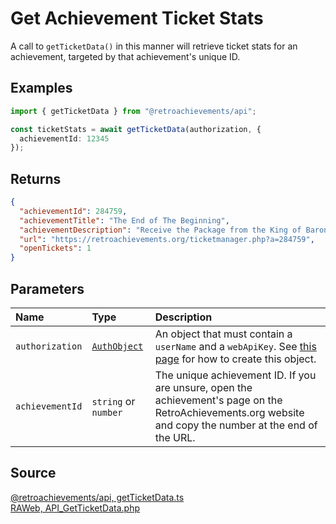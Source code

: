 # Get Achievement Ticket Stats

A call to `getTicketData()` in this manner will retrieve ticket stats for an achievement, targeted by that achievement's unique ID.

## Examples

```ts
import { getTicketData } from "@retroachievements/api";

const ticketStats = await getTicketData(authorization, {
  achievementId: 12345
});
```

## Returns

```json
{
  "achievementId": 284759,
  "achievementTitle": "The End of The Beginning",
  "achievementDescription": "Receive the Package from the King of Baron and begin your quest to the Mist Cavern",
  "url": "https://retroachievements.org/ticketmanager.php?a=284759",
  "openTickets": 1
}
```

## Parameters

| Name            | Type                                        | Description                                                                                                                                               |
| :-------------- | :------------------------------------------ | :-------------------------------------------------------------------------------------------------------------------------------------------------------- |
| `authorization` | [`AuthObject`](/v1/data-models/auth-object) | An object that must contain a `userName` and a `webApiKey`. See [this page](/getting-started) for how to create this object.                              |
| `achievementId` | `string` or `number`                        | The unique achievement ID. If you are unsure, open the achievement's page on the RetroAchievements.org website and copy the number at the end of the URL. |

## Source

[@retroachievements/api, getTicketData.ts](https://github.dev/RetroAchievements/retroachievements-api-js/blob/main/src/ticket/getTicketData.ts)  
[RAWeb, API_GetTicketData.php](https://github.dev/RetroAchievements/RAWeb/blob/master/public/API/API_GetTicketData.php)
